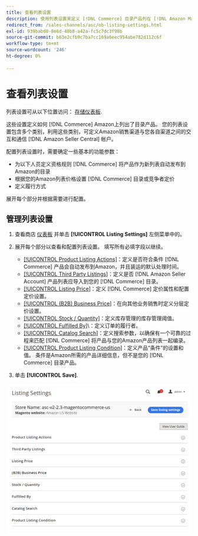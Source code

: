```yaml
---
title: 查看列表设置
description: 使用列表设置来定义 [!DNL Commerce] 目录产品列在 [!DNL Amazon Marketplace].
redirect_from: /sales-channels/asc/ob-listing-settings.html
exl-id: 939babd0-8e6d-40b8-a42a-fc5c7dc3f98b
source-git-commit: b63e2cfb9c7ba7cc169a6eec954abe782d112c6f
workflow-type: tm+mt
source-wordcount: '246'
ht-degree: 0%

---
```


# 查看列表设置

列表设置可从以下位置访问： [存储仪表板](./amazon-store-dashboard.md).

这些设置定义如何 [!DNL Commerce] Amazon上列出了目录产品。 您的列表设置包含多个类别，利用这些类别，可定义Amazon销售渠道与您各自渠道之间的交互和通信 [!DNL Amazon Seller Central] 帐户。

配置列表设置时，需要确定一些基本的功能参数：

- 为以下人员定义资格规则 [!DNL Commerce] 将产品作为新列表自动发布到Amazon的目录
- 根据您的Amazon列表价格设置 [!DNL Commerce] 目录或竞争者定价
- 定义履行方式

展开每个部分并根据需要进行配置。

## 管理列表设置

1. 查看商店 [仪表板](./amazon-store-dashboard.md) 并单击 **[!UICONTROL Listing Settings]** 左侧菜单中的。

1. 展开每个部分以查看和配置列表设置。 填写所有必填字段以继续。

   - [[!UICONTROL Product Listing Actions]](./product-listing-actions.md)：定义是否符合条件 [!DNL Commerce] 产品会自动发布到Amazon，并且装运的默认处理时间。
   - [[!UICONTROL Third Party Listings]](./third-party-listing-settings.md)：定义是否 [!DNL Amazon Seller Account] 产品列表应导入到您的 [!DNL Commerce] 目录。
   - [[!UICONTROL Listing Price]](./listing-price.md)：定义 [!DNL Commerce] 定价属性和配置定价设置。
   - [[!UICONTROL (B2B) Business Price]](./business-pricing.md)：在向其他业务销售时定义分层定价设置。
   - [[!UICONTROL Stock / Quantity]](./stock-quantity.md)：定义库存管理的库存管理阈值。
   - [[!UICONTROL Fulfilled By]](./fulfilled-by.md)\：定义订单的履行者。
   - [[!UICONTROL Catalog Search]](./catalog-search.md)：定义搜索参数，以确保有一个可靠的过程来匹配 [!DNL Commerce] 将产品与您的Amazon产品列表一起编录。
   - [[!UICONTROL Product Listing Condition]](./product-listing-condition.md)：定义产品“条件”的设置和值。 条件是Amazon所需的产品详细信息，但不是您的 [!DNL Commerce] 目录产品。

1. 单击 **[!UICONTROL Save]**.

![列表设置](assets/amazon-listing-settings.png)
